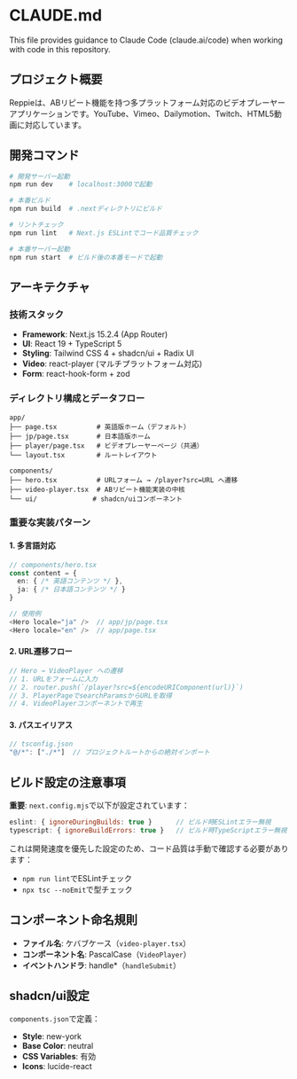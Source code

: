 # CLAUDE.md

This file provides guidance to Claude Code (claude.ai/code) when working with code in this repository.

## プロジェクト概要

Reppieは、ABリピート機能を持つ多プラットフォーム対応のビデオプレーヤーアプリケーションです。YouTube、Vimeo、Dailymotion、Twitch、HTML5動画に対応しています。

## 開発コマンド

```bash
# 開発サーバー起動
npm run dev    # localhost:3000で起動

# 本番ビルド
npm run build  # .nextディレクトリにビルド

# リントチェック
npm run lint   # Next.js ESLintでコード品質チェック

# 本番サーバー起動
npm run start  # ビルド後の本番モードで起動
```

## アーキテクチャ

### 技術スタック
- **Framework**: Next.js 15.2.4 (App Router)
- **UI**: React 19 + TypeScript 5
- **Styling**: Tailwind CSS 4 + shadcn/ui + Radix UI
- **Video**: react-player (マルチプラットフォーム対応)
- **Form**: react-hook-form + zod

### ディレクトリ構成とデータフロー

```
app/
├── page.tsx          # 英語版ホーム（デフォルト）
├── jp/page.tsx       # 日本語版ホーム
├── player/page.tsx   # ビデオプレーヤーページ（共通）
└── layout.tsx        # ルートレイアウト

components/
├── hero.tsx          # URLフォーム → /player?src=URL へ遷移
├── video-player.tsx  # ABリピート機能実装の中核
└── ui/              # shadcn/uiコンポーネント
```

### 重要な実装パターン

#### 1. 多言語対応
```typescript
// components/hero.tsx
const content = {
  en: { /* 英語コンテンツ */ },
  ja: { /* 日本語コンテンツ */ }
}

// 使用例
<Hero locale="ja" />  // app/jp/page.tsx
<Hero locale="en" />  // app/page.tsx
```

#### 2. URL遷移フロー
```typescript
// Hero → VideoPlayer への遷移
// 1. URLをフォームに入力
// 2. router.push(`/player?src=${encodeURIComponent(url)}`)
// 3. PlayerPageでsearchParamsからURLを取得
// 4. VideoPlayerコンポーネントで再生
```

#### 3. パスエイリアス
```typescript
// tsconfig.json
"@/*": ["./*"]  // プロジェクトルートからの絶対インポート
```

## ビルド設定の注意事項

**重要**: `next.config.mjs`で以下が設定されています：
```javascript
eslint: { ignoreDuringBuilds: true }      // ビルド時ESLintエラー無視
typescript: { ignoreBuildErrors: true }   // ビルド時TypeScriptエラー無視
```

これは開発速度を優先した設定のため、コード品質は手動で確認する必要があります：
- `npm run lint`でESLintチェック
- `npx tsc --noEmit`で型チェック

## コンポーネント命名規則

- **ファイル名**: ケバブケース（`video-player.tsx`）
- **コンポーネント名**: PascalCase（`VideoPlayer`）
- **イベントハンドラ**: handle*（`handleSubmit`）

## shadcn/ui設定

`components.json`で定義：
- **Style**: new-york
- **Base Color**: neutral
- **CSS Variables**: 有効
- **Icons**: lucide-react